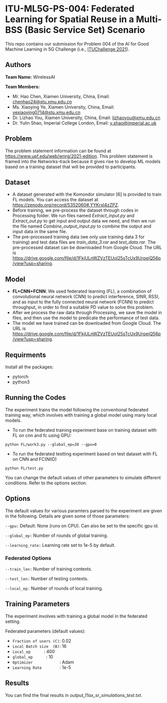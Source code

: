 # ITU-ML5G-PS-004: Federated Learning for Spatial Reuse in a Multi-BSS (Basic Service Set) Scenario
This repo contains our submission for Problem 004 of the AI for Good Machine Learning in 5G Challenge (i.e., [ITUChallenge 2021](https://challenge.aiforgood.itu.int/match/matchitem/37)). 

## Authors

**Team Name:** WirelessAI

**Team Members:**
- Mr. Hao Chen, Xiamen University, China, Email: chenhao24@stu.xmu.edu.cn
- Ms. Xiaoying Ye, Xiamen University, China, Email: yexiaoying0714@stu.xmu.edu.cn
- Dr. Lizhao You, Xiamen University, China, Email: lizhaoyou@xmu.edu.cn
- Dr. Yulin Shao, Imperial College London, Email: y.shao@imperial.ac.uk

## Problem

  The problem statement information can be found at https://www.upf.edu/web/wnrg/2021-edition. This problem statement is framed into the Networks-track because it gives rise to develop ML models based on a training dataset that will be provided to participants.

## Dataset
- A dataset generated with the Komondor simulator [6] is provided to train FL models. You can access the dataset at https://zenodo.org/record/5352060#.YYKrxI4zZPZ.
- Before training, we pre-process the dataset through codes in Processing folder. We run files named *Extract_input.py* and *Extract_out.py* to get input and output data we need, and then we run the file named *Combine_output_input.py* to combine the output and input data in the same file. 
- The pre-processed training data (we only use training data 3 for training) and test data files are *train_data_3.rar* and *test_data.rar*. The pre-processed dataset can be downloaded from Google Cloud. The URL is https://drive.google.com/file/d/1FkjULnWZVzTEUoI25sTcUx9UrpejQ56p/view?usp=sharing.

## Model
- **FL+CNN+FCNN**: We used federated learning (FL), a combination of convolutional neural network (CNN) to predict interference, SINR, RSSI, and as input to the fully connected neural network (FCNN) to predict throughput, in order to find a suitable PD value to solve this problem. 
- After we process the raw data through Processing, we save the model in files, and then use the model to predicate the performance of test data.
- The model we have trained can be downloaded from Google Cloud. The URL is https://drive.google.com/file/d/1FkjULnWZVzTEUoI25sTcUx9UrpejQ56p/view?usp=sharing.


## Requirments

Install all the packages:
- pytorch
- python3

## Running the Codes

The experiment trains the model following the conventional federated training way, which involves with training a global model using many local models.

- To run the federated training experiment base on training dataset with FL on cnn and fc using GPU:

```python FL/work3.py --global_ep=20 --gpu=0```

- To run the federated testting experiment based on test dataset with FL on CNN and FC(NIID)

```python FL/test.py```

You can change the default values of other parameters to simulate different conditions. Refer to the options section.

## Options

The default values for various paramters parsed to the experiment are given in the following. Details are given some of those parameters:

```--gpu:```      Default: None (runs on CPU). Can also be set to the specific gpu id.

```--global_ep:```   Number of rounds of global training.

```--learning_rate:```       Learning rate set to 1e-5 by default.

### Federated Options

```--train_len:```       Number of training contexts.

```--test_len:```       Number of testing contexts.

```--local_ep:```   Number of rounds of local training.

## Training Parameters

The experiment involves with training a global model in the federated setting.

Federated parameters (default values):

* ```Fraction of users (C)```: 0.02
* ```Local Batch size  (B)```: 16 
* ```Local_ep      ```: 400
* ```global_ep      ```: 10
* ```Optimizer            ```: Adam 
* ```Learning Rate        ```: 1e-5 <br />

## Results 

You can find the final results in *output_11ax_sr_simulations_test.txt*.

